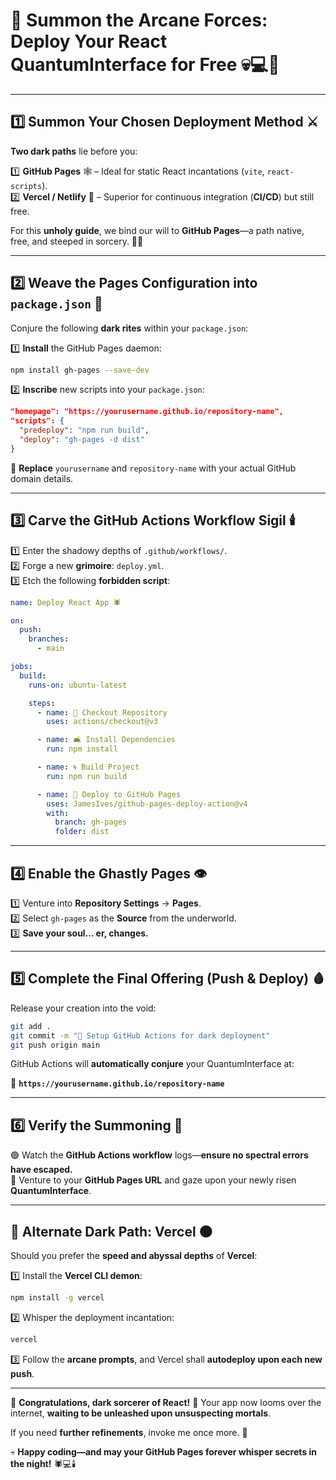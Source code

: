 # 🔱 Summon the Arcane Forces: Deploy Your React QuantumInterface for Free 💀💻🔮  

---

## **1️⃣ Summon Your Chosen Deployment Method** ⚔️  

**Two dark paths** lie before you:  

1️⃣ **GitHub Pages** 🕸️ – Ideal for static React incantations (`vite`, `react-scripts`).  
2️⃣ **Vercel / Netlify** 🚀 – Superior for continuous integration (**CI/CD**) but still free.  

For this **unholy guide**, we bind our will to **GitHub Pages**—a path native, free, and steeped in sorcery. 🧙‍♂️  

---

## **2️⃣ Weave the Pages Configuration into `package.json`** 📝  

Conjure the following **dark rites** within your `package.json`:  

1️⃣ **Install** the GitHub Pages daemon:  

```bash
npm install gh-pages --save-dev
```

2️⃣ **Inscribe** new scripts into your `package.json`:  

```json
"homepage": "https://yourusername.github.io/repository-name",
"scripts": {
  "predeploy": "npm run build",
  "deploy": "gh-pages -d dist"
}
```

🚨 **Replace** `yourusername` and `repository-name` with your actual GitHub domain details.  

---

## **3️⃣ Carve the GitHub Actions Workflow Sigil** 🕯️  

1️⃣ Enter the shadowy depths of `.github/workflows/`.  
2️⃣ Forge a new **grimoire**: `deploy.yml`.  
3️⃣ Etch the following **forbidden script**:  

```yaml
name: Deploy React App 🕷️

on:
  push:
    branches:
      - main

jobs:
  build:
    runs-on: ubuntu-latest

    steps:
      - name: 🏰 Checkout Repository
        uses: actions/checkout@v3

      - name: 🛋️ Install Dependencies
        run: npm install

      - name: 🌀 Build Project
        run: npm run build

      - name: 🚀 Deploy to GitHub Pages
        uses: JamesIves/github-pages-deploy-action@v4
        with:
          branch: gh-pages
          folder: dist
```

---

## **4️⃣ Enable the Ghastly Pages** 👁️  

1️⃣ Venture into **Repository Settings** → **Pages**.  
2️⃣ Select `gh-pages` as the **Source** from the underworld.  
3️⃣ **Save your soul... er, changes.**  

---

## **5️⃣ Complete the Final Offering (Push & Deploy)** 🩸  

Release your creation into the void:  

```bash
git add .
git commit -m "🔮 Setup GitHub Actions for dark deployment"
git push origin main
```

GitHub Actions will **automatically conjure** your QuantumInterface at:  

🔗 **`https://yourusername.github.io/repository-name`**  

---

## **6️⃣ Verify the Summoning** 👷  

🟢 Watch the **GitHub Actions workflow** logs—**ensure no spectral errors have escaped.**  
👻 Venture to your **GitHub Pages URL** and gaze upon your newly risen **QuantumInterface**.  

---

## **🔄 Alternate Dark Path: Vercel** 🌑  

Should you prefer the **speed and abyssal depths** of **Vercel**:  

1️⃣ Install the **Vercel CLI demon**:  

   ```bash
   npm install -g vercel
   ```

2️⃣ Whisper the deployment incantation:  

   ```bash
   vercel
   ```

3️⃣ Follow the **arcane prompts**, and Vercel shall **autodeploy upon each new push**.  

---

🌟 **Congratulations, dark sorcerer of React!** 🌟 Your app now looms over the internet, **waiting to be unleashed upon unsuspecting mortals**.  

If you need **further refinements**, invoke me once more. 🔮  

💀 **Happy coding—and may your GitHub Pages forever whisper secrets in the night!** 🕷️💻🕯️

